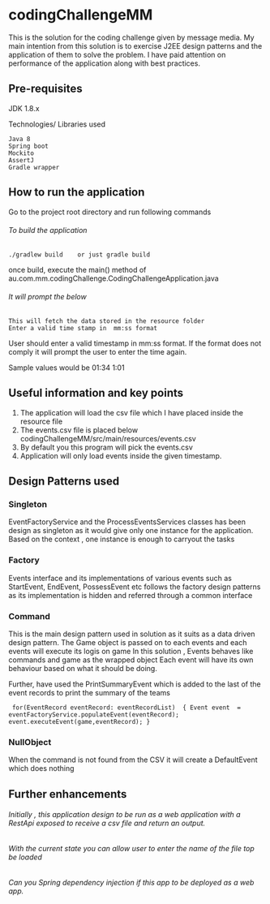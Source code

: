 # codingChallengeMM
This is the solution for the coding challenge given by message media.
My main intention from this solution is to exercise J2EE design patterns and the 
application of them to solve the problem.
I have paid attention on performance of the application along with best practices.



## Pre-requisites

JDK 1.8.x 

Technologies/ Libraries used

    Java 8
    Spring boot
    Mockito
    AssertJ
    Gradle wrapper 
    
## How to run the application 

Go to the project root directory and run following commands
###### To build the application
    ./gradlew build    or just gradle build
    
once build, execute the main() method of 
au.com.mm.codingChallenge.CodingChallengeApplication.java  

###### It will prompt the below
    This will fetch the data stored in the resource folder
    Enter a valid time stamp in  mm:ss format

User should enter a valid timestamp in mm:ss format. If the format does not comply it will prompt 
the user to enter the time again.

Sample values would be 
01:34 
1:01


## Useful information and key points
1. The application will load the csv file which I have placed inside the resource file 
2. The events.csv file is placed below 
   codingChallengeMM/src/main/resources/events.csv
3. By default you this program will pick the events.csv
4. Application will only load events inside the given timestamp.

## Design Patterns used 
### Singleton 
EventFactoryService and the ProcessEventsServices classes has been design as singleton as it would give only 
one instance for the application. Based on the context , one instance is enough to carryout the tasks
### Factory 
Events interface and its implementations of various events such as StartEvent, EndEvent, PossessEvent etc follows 
the factory design patterns as its implementation is hidden and referred through a common interface 
### Command 
This is the main design pattern used in solution as it suits as a data driven design pattern.
The Game object is passed on to each events and each events will execute its logis 
on game 
In this solution , Events behaves like commands and game as the wrapped object
Each event will have its own behaviour based on what it should be doing.

Further, have used the PrintSummaryEvent which is added to the last of the event records 
to print the summary of the teams

``
  for(EventRecord eventRecord: eventRecordList) 
  {
            Event event  = eventFactoryService.populateEvent(eventRecord);
            event.executeEvent(game,eventRecord);
   }``


### NullObject 
When the command is not found from the CSV it will create a DefaultEvent which does nothing


## Further enhancements 
###### Initially , this application design to be run as a web application with a RestApi exposed to receive a csv file and return an output.
###### With the current state you can allow user to enter the name of the file top be loaded
###### Can you Spring dependency injection if this app to be deployed as a web app.
#### 
 